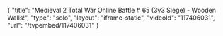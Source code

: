 {
    "title": "Medieval 2 Total War Online Battle # 65 (3v3 Siege) - Wooden Walls!",
    "type": "solo",
    "layout": "iframe-static",
    "videoId": "117406031",
    "url": "\/tvpembed\/117406031"
}